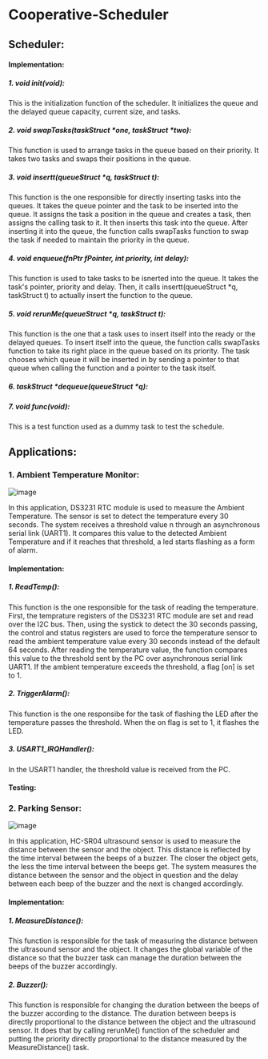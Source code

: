 # Cooperative-Scheduler
## Scheduler:
#### Implementation:
##### 1. void init(void):
This is the initialization function of the scheduler. It initializes the queue and the delayed queue capacity, current size, and tasks.
##### 2. void swapTasks(taskStruct *one, taskStruct *two):
This function is used to arrange tasks in the queue based on their priority. It takes two tasks and swaps their positions in the queue.
##### 3. void insertt(queueStruct *q, taskStruct t):
This function is the one responsible for directly inserting tasks into the queues. It takes the queue pointer and the task to be inserted into the queue. It assigns the task a position in the queue and creates a task, then assigns the calling task to it. It then inserts this task into the queue. After inserting it into the queue, the function calls swapTasks function to swap the task if needed to maintain the priority in the queue.
##### 4. void enqueue(fnPtr fPointer, int priority, int delay):
This function is used to take tasks to be isnerted into the queue. It takes the task's pointer, priority and delay. Then, it calls insertt(queueStruct *q, taskStruct t) to actually insert the function to the queue.
##### 5. void rerunMe(queueStruct *q, taskStruct t):
This function is the one that a task uses to insert itself into the ready or the delayed queues. To insert itself into the queue, the function calls swapTasks function to take its right place in the queue based on its priority. The task chooses which queue it will be inserted in by sending a pointer to that queue when calling the function and a pointer to the task itself.
##### 6. taskStruct *dequeue(queueStruct *q):

##### 7. void func(void):
This is a test function used as a dummy task to test the schedule.

## Applications:
### 1. Ambient Temperature Monitor:
![image](https://user-images.githubusercontent.com/59120814/114321947-e4357e80-9b1d-11eb-9162-3b63274e43de.png)

In this application, DS3231 RTC module is used to measure the Ambient Temperature. The sensor is set to detect the temperature every 30 seconds. The system receives a threshold value n through an asynchronous serial link (UART1). It compares this value to the detected Ambient Temperature and if it reaches that threshold, a led starts flashing as a form of alarm.
#### Implementation:
##### 1. ReadTemp():
This function is the one responsible for the task of reading the temperature. First, the temprature registers of the DS3231 RTC module are set and read over the I2C bus. Then, using the systick to detect the 30 seconds passing, the control and status registers are used to force the temperature sensor to read the ambient temperature value every 30 seconds instead of the default 64 seconds. 
After reading the temperature value, the function compares this value to the threshold sent by the PC over asynchronous serial link UART1. If the ambient temperature exceeds the threshold, a flag [on] is set to 1.
##### 2. TriggerAlarm():
This function is the one responsibe for the task of flashing the LED after the temperature passes the threshold.
When the on flag is set to 1, it flashes the LED. 
##### 3. USART1_IRQHandler():
In the USART1 handler, the threshold value is received from the PC.
#### Testing:

### 2. Parking Sensor:
![image](https://user-images.githubusercontent.com/52736885/114328084-d989e200-9b3b-11eb-8e80-a889c56a465c.png)

In this application, HC-SR04 ultrasound sensor is used to measure the distance between the sensor and the object. This distance is reflected by the time interval between the beeps of a buzzer. The closer the object gets, the less the time interval between the beeps get. The system measures the distance between the sensor and the object in question and the delay between each beep of the buzzer and the next is changed accordingly.
#### Implementation:
##### 1. MeasureDistance():
This function is responsible for the task of measuring the distance between the ultrasound sensor and the object. It changes the global variable of the distance so that the buzzer task can manage the duration between the beeps of the buzzer accordingly.
##### 2. Buzzer():
This function is responsible for changing the duration between the beeps of the buzzer according to the distance. The duration between beeps is directly proportional to the distance between the object and the ultrasound sensor. It does that by calling rerunMe() function of the scheduler and putting the priority directly proportional to the distance measured by the MeasureDistance() task.
